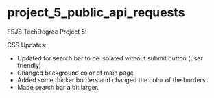 # project_5_public_api_requests
 FSJS TechDegree Project 5!

CSS Updates:
 - Updated for search bar to be isolated without submit button (user friendly)
 - Changed background color of main page
 - Added some thicker borders and changed the color of the borders.
 - Made search bar a bit larger.
